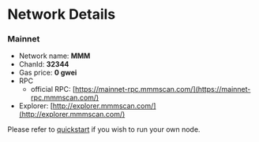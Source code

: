 # Network Details

### Mainnet

* Network name: **MMM**
* ChanId: **32344**
* Gas price: **0 gwei**
* RPC
  * official RPC: [https://mainnet-rpc.mmmscan.com/](https://mainnet-rpc.mmmscan.com/)​
* Explorer: [http://explorer.mmmscan.com/](http://explorer.mmmscan.com/)​

Please refer to [quickstart](https://github.com/fkt20/FAKTNetwork/#using-quickstart) if you wish to run your own node.
